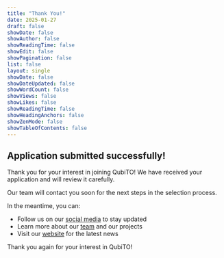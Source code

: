 ```yaml
---
title: "Thank You!"
date: 2025-01-27
draft: false
showDate: false
showAuthor: false
showReadingTime: false
showEdit: false
showPagination: false
list: false
layout: single
showDate: false
showDateUpdated: false
showWordCount: false
showViews: false
showLikes: false
showReadingTime: false
showHeadingAnchors: false
showZenMode: false
showTableOfContents: false
---
```


## Application submitted successfully!

Thank you for your interest in joining QubiTO! We have received your application and will review it carefully.

Our team will contact you soon for the next steps in the selection process.

In the meantime, you can:
- Follow us on our [social media](/en/contacts/) to stay updated
- Learn more about our [team](/en/team/) and our projects
- Visit our [website](/en/) for the latest news

Thank you again for your interest in QubiTO!
